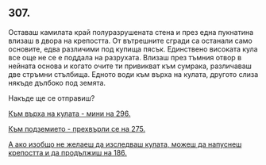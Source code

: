 ## 307.

Оставаш камилата край полуразрушената стена и през една
пукнатина влизаш в двора на крепостта. От вътрешните сгради са
останали само основите, едва различими под купища пясък.
Единствено високата кула все още не се е поддала на разрухата.
Влизаш през тъмния отвор в нейната основа и когато очите ти
привикват към сумрака, различаваш две стръмни стълбища. Едното
води към върха на кулата, другото слиза някъде дълбоко под земята.

Накъде ще се отправиш?

[Към върха на кулата - мини на 296.](./296)

[Към подземието - прехвърли се на 275.](./275)

[А ако изобщо не желаеш да изследваш кулата, можеш да напуснеш
крепостта и да продължиш на 186.](./186)
